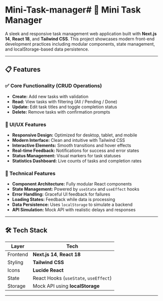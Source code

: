 # Mini-Task-manager# 📝 Mini Task Manager

A sleek and responsive task management web application built with **Next.js 14**, **React 18**, and **Tailwind CSS**. This project showcases modern front-end development practices including modular components, state management, and localStorage-based data persistence.

---

## 📋 Features

### ✅ Core Functionality (CRUD Operations)
- **Create:** Add new tasks with validation
- **Read:** View tasks with filtering (All / Pending / Done)
- **Update:** Edit task titles and toggle completion status
- **Delete:** Remove tasks with confirmation prompts

### 🎨 UI/UX Features
- **Responsive Design:** Optimized for desktop, tablet, and mobile
- **Modern Interface:** Clean and intuitive with Tailwind CSS
- **Interactive Elements:** Smooth transitions and hover effects
- **Real-time Feedback:** Notifications for success and error states
- **Status Management:** Visual markers for task statuses
- **Statistics Dashboard:** Live counts of tasks and completion rates

### 🔧 Technical Features
- **Component Architecture:** Fully modular React components
- **State Management:** Powered by `useState` and `useEffect` hooks
- **Error Handling:** Graceful UI feedback for failures
- **Loading States:** Feedback while data is processing
- **Data Persistence:** Uses `localStorage` to simulate a backend
- **API Simulation:** Mock API with realistic delays and responses

---

## 🛠️ Tech Stack

| Layer     | Tech                          |
|-----------|-------------------------------|
| Frontend  | **Next.js 14**, **React 18**  |
| Styling   | **Tailwind CSS**              |
| Icons     | **Lucide React**              |
| State     | React Hooks (`useState`, `useEffect`) |
| Storage   | Mock API using **localStorage** |

---

